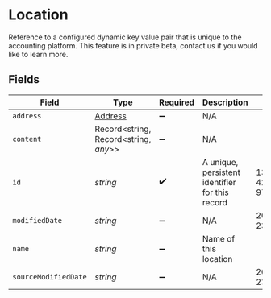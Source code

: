 # Location

Reference to a configured dynamic key value pair that is unique to the accounting platform. This feature is in private beta, contact us if you would like to learn more.


## Fields

| Field                                           | Type                                            | Required                                        | Description                                     | Example                                         |
| ----------------------------------------------- | ----------------------------------------------- | ----------------------------------------------- | ----------------------------------------------- | ----------------------------------------------- |
| `address`                                       | [Address](../../models/shared/address.md)       | :heavy_minus_sign:                              | N/A                                             |                                                 |
| `content`                                       | Record<string, Record<string, *any*>>           | :heavy_minus_sign:                              | N/A                                             |                                                 |
| `id`                                            | *string*                                        | :heavy_check_mark:                              | A unique, persistent identifier for this record | 13d946f0-c5d5-42bc-b092-97ece17923ab            |
| `modifiedDate`                                  | *string*                                        | :heavy_minus_sign:                              | N/A                                             | 2022-10-23T00:00:00.000Z                        |
| `name`                                          | *string*                                        | :heavy_minus_sign:                              | Name of this location                           |                                                 |
| `sourceModifiedDate`                            | *string*                                        | :heavy_minus_sign:                              | N/A                                             | 2022-10-23T00:00:00.000Z                        |